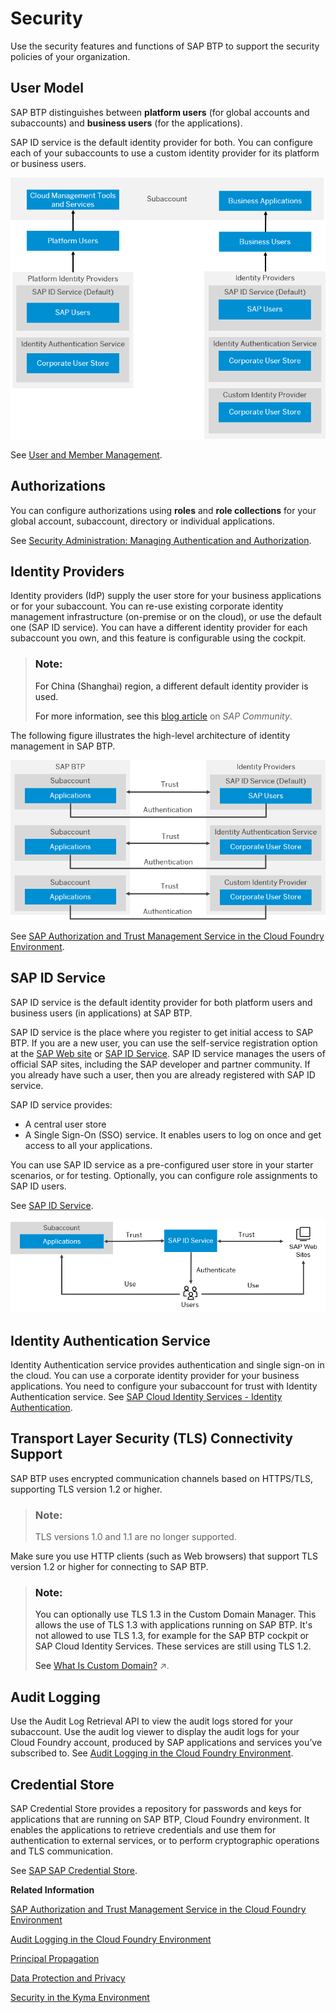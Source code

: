 <!-- loioe129aa20c78c4a9fb379b9803b02e5f6 -->

# Security

Use the security features and functions of SAP BTP to support the security policies of your organization.



<a name="loioe129aa20c78c4a9fb379b9803b02e5f6__section_svv_c1s_tlb"/>

## User Model

SAP BTP distinguishes between **platform users** \(for global accounts and subaccounts\) and **business users** \(for the applications\).

SAP ID service is the default identity provider for both. You can configure each of your subaccounts to use a custom identity provider for its platform or business users.

![](images/User_and_Member_Management_db7239a.png)

See [User and Member Management](../10-concepts/user-and-member-management-cc1c676.md).



<a name="loioe129aa20c78c4a9fb379b9803b02e5f6__section_cxy_5hc_jmb"/>

## Authorizations

You can configure authorizations using **roles** and **role collections** for your global account, subaccount, directory or individual applications.

See [Security Administration: Managing Authentication and Authorization](../50-administration-and-ops/security-administration-managing-authentication-and-authorization-1ff47b2.md).



<a name="loioe129aa20c78c4a9fb379b9803b02e5f6__section_jjc_bzr_tlb"/>

## Identity Providers

Identity providers \(IdP\) supply the user store for your business applications or for your subaccount. You can re-use existing corporate identity management infrastructure \(on-premise or on the cloud\), or use the default one \(SAP ID service\). You can have a different identity provider for each subaccount you own, and this feature is configurable using the cockpit.

> ### Note:  
> For China \(Shanghai\) region, a different default identity provider is used.
> 
> For more information, see this [blog article](https://blogs.sap.com/2021/02/22/activate-totp-two-factor-authentication-on-sap-business-technology-platform-formerly-known-as-cloud-platform-at-alibaba-cloud/) on *SAP Community*.

The following figure illustrates the high-level architecture of identity management in SAP BTP.

![](images/SAP_BTP_Security_Overview_bfdc603.png)

See [SAP Authorization and Trust Management Service in the Cloud Foundry Environment](sap-authorization-and-trust-management-service-in-the-cloud-foundry-environment-6373bb7.md).



<a name="loioe129aa20c78c4a9fb379b9803b02e5f6__IDS"/>

## SAP ID Service

SAP ID service is the default identity provider for both platform users and business users \(in applications\) at SAP BTP.

SAP ID service is the place where you register to get initial access to SAP BTP. If you are a new user, you can use the self-service registration option at the [SAP Web site](https://www.sap.com) or [SAP ID Service](https://accounts.sap.com). SAP ID service manages the users of official SAP sites, including the SAP developer and partner community. If you already have such a user, then you are already registered with SAP ID service.

SAP ID service provides:

-   A central user store
-   A Single Sign-On \(SSO\) service. It enables users to log on once and get access to all your applications.

You can use SAP ID service as a pre-configured user store in your starter scenarios, or for testing. Optionally, you can configure role assignments to SAP ID users.

See [SAP ID Service](../50-administration-and-ops/sap-id-service-d6a8db7.md).

![](images/Authorization_and_Trust_Management_in_the_Neo_Environment_graph3_68bb064.png)



<a name="loioe129aa20c78c4a9fb379b9803b02e5f6__section_wcc_f5t_wlb"/>

## Identity Authentication Service

Identity Authentication service provides authentication and single sign-on in the cloud. You can use a corporate identity provider for your business applications. You need to configure your subaccount for trust with Identity Authentication service. See [SAP Cloud Identity Services - Identity Authentication](https://help.sap.com/viewer/product/IDENTITY_AUTHENTICATION/Cloud/en-US).



<a name="loioe129aa20c78c4a9fb379b9803b02e5f6__section_fdb_tjv_42b"/>

## Transport Layer Security \(TLS\) Connectivity Support

SAP BTP uses encrypted communication channels based on HTTPS/TLS, supporting TLS version 1.2 or higher.

> ### Note:  
> TLS versions 1.0 and 1.1 are no longer supported.

Make sure you use HTTP clients \(such as Web browsers\) that support TLS version 1.2 or higher for connecting to SAP BTP.

> ### Note:  
> You can optionally use TLS 1.3 in the Custom Domain Manager. This allows the use of TLS 1.3 with applications running on SAP BTP. It's not allowed to use TLS 1.3, for example for the SAP BTP cockpit or SAP Cloud Identity Services. These services are still using TLS 1.2.
> 
> See [What Is Custom Domain?](https://help.sap.com/viewer/6f35a23466ee4df0b19085c9c52f9c29/Cloud/en-US/4f4c3ff62fd2413089dce8a973620167.html "Configure and expose your application under your own domain.") :arrow_upper_right:.



<a name="loioe129aa20c78c4a9fb379b9803b02e5f6__section_nn2_kyt_wlb"/>

## Audit Logging

Use the Audit Log Retrieval API to view the audit logs stored for your subaccount. Use the audit log viewer to display the audit logs for your Cloud Foundry account, produced by SAP applications and services you’ve subscribed to. See [Audit Logging in the Cloud Foundry Environment](../50-administration-and-ops/audit-logging-in-the-cloud-foundry-environment-f92c86a.md).



<a name="loioe129aa20c78c4a9fb379b9803b02e5f6__section_tnp_n15_wlb"/>

## Credential Store

SAP Credential Store provides a repository for passwords and keys for applications that are running on SAP BTP, Cloud Foundry environment. It enables the applications to retrieve credentials and use them for authentication to external services, or to perform cryptographic operations and TLS communication.

See [SAP SAP Credential Store](https://help.sap.com/viewer/product/CREDENTIAL_STORE/Cloud/en-US).

**Related Information**  


[SAP Authorization and Trust Management Service in the Cloud Foundry Environment](sap-authorization-and-trust-management-service-in-the-cloud-foundry-environment-6373bb7.md "The global account and subaccounts get their users from identity providers. Administrators make sure that users can only access their dedicated subaccount by making sure that there is a dedicated trust relationship only between the identity providers and the respective subaccounts. Developers configure and deploy application-based security artifacts containing authorizations, and administrators assign these authorizations using the SAP BTP cockpit.")

[Audit Logging in the Cloud Foundry Environment](../50-administration-and-ops/audit-logging-in-the-cloud-foundry-environment-f92c86a.md "In this section you can find information for audit log functionalities in the Cloud Foundry environment.")

[Principal Propagation](principal-propagation-f70fcf1.md "Exchange user ID information between systems or environments in SAP BTP.")

[Data Protection and Privacy](data-protection-and-privacy-7e513d3.md "Data protection is associated with numerous legal requirements and privacy concerns. In addition to compliance with general data protection and privacy acts, it is necessary to consider compliance with industry-specific legislation in different countries.")

[Security in the Kyma Environment](security-in-the-kyma-environment-ee08fdf.md "The Kyma environment-specific security aspects include guidelines on personal data protection and details on processing and storing logs.")


